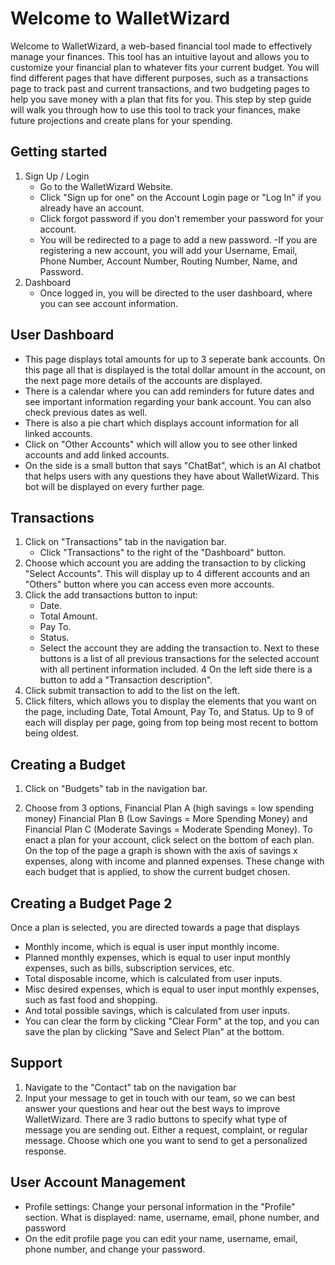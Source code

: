 
# Welcome to WalletWizard

Welcome to WalletWizard, a web-based financial tool made to effectively manage your finances. This tool has an intuitive layout and allows you to customize your financial plan to whatever fits your current budget. You will find different pages that have different purposes, such as a transactions page to track past and current transactions, and two budgeting pages to help you save money with a plan that fits for you. This step by step guide will walk you through how to use this tool to track your finances, make future projections and create plans for your spending. 

## Getting started 

1. Sign Up / Login
	- Go to the WalletWizard Website.
	- Click "Sign up for one" on the Account Login page or "Log In" if you already have an account.
 	- Click forgot password if you don't remember your password for your account.
 	- You will be redirected to a page to add a new password.
	-If you are registering a new account, you will add your Username, Email, Phone Number, Account Number, Routing Number, Name, and Password.
2. Dashboard
	- Once logged in, you will be directed to the user dashboard, where you can see account information.

## User Dashboard

- This page displays total amounts for up to 3 seperate bank accounts. On this page all that is displayed is the total dollar amount in the account, on the next page more details of the accounts are displayed.
- There is a calendar where you can add reminders for future dates and see important information regarding your bank account. You can also check previous dates as well.
- There is also a pie chart which displays account information for all linked accounts.
- Click on "Other Accounts" which will allow you to see other linked accounts and add linked accounts.
- On the side is a small button that says "ChatBat", which is an AI chatbot that helps users with any questions they have about WalletWizard. This bot will be displayed on every further page.

## Transactions

1. Click on "Transactions" tab in the navigation bar.
	- Click "Transactions" to the right of the "Dashboard" button.
2. Choose which account you are adding the transaction to by clicking "Select Accounts". This will display up to 4 different accounts and an "Others" button where you can access even more accounts.
3. Click the add transactions button to input:
	- Date.
	- Total Amount.
	- Pay To.
	- Status.
	- Select the account they are adding the transaction to. Next to these buttons is a list of all previous transactions for the selected account with all pertinent information included.
4  On the left side there is a button to add a "Transaction description".
5. Click submit transaction to add to the list on the left.
6. Click filters, which allows you to display the elements that you want on the page, including Date, Total Amount, Pay To, and Status. Up to 9 of each will display per page, going from top being most recent to bottom being oldest.

## Creating a Budget

1. Click on "Budgets" tab in the navigation bar.

2.  Choose from 3 options, Financial Plan A (high savings = low spending money)
Financial Plan B (Low Savings = More Spending Money) and Financial Plan C (Moderate Savings = Moderate Spending Money). To enact a plan for your account, click select on the bottom of each plan.  On the top of the page a graph is shown with the axis of savings x expenses, along with income and planned expenses. These change with each budget that is applied, to show the current budget chosen.

## Creating a Budget Page 2
 
 Once a plan is selected, you are directed towards a page that displays
   - Monthly income, which is equal is user input monthly income.
   - Planned monthly expenses, which is equal to user input monthly expenses, such as bills, subscription services, etc.
   - Total disposable income, which is calculated from user inputs.
   - Misc desired expenses, which is equal to user input monthly expenses, such as fast food and shopping.
   - And total possible savings, which is calculated from user inputs.
   - You can clear the form by clicking "Clear Form" at the top, and you can save the plan by clicking "Save and Select Plan" at the bottom.

## Support

1. Navigate to the "Contact" tab on the navigation bar
2. Input your message to get in touch with our team, so we can best answer your questions and hear out the best ways to improve WalletWizard. There are 3 radio buttons to specify what type of message you are sending out. Either a request, complaint, or regular message. Choose which one you want to send to get a personalized response.


## User Account Management

- Profile settings: Change your personal information in the "Profile" section. What is displayed: name, username, email, phone number, and password
- On the edit profile page you can edit your name, username, email, phone number, and change your password.








